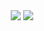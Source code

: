 <div align=center>
  <img src="https://github-readme-stats.vercel.app/api?username=VladOS-0&theme=midnight-purple&show_icons=true&border_color=600080&count_private=true" />  
  
  <!--<img width="400"  src="https://github-readme-streak-stats.herokuapp.com/?user=VladOS-0&theme=midnight-purple&hide_border=true" />-->
  
  <img src="https://github-readme-stats.vercel.app/api/top-langs/?username=VladOS-0&theme=midnight-purple&show_icons=true&border_color=600080&layout=compact&langs_count=8&exclude_repo=garbage,nvim-config,iced_gif,self-webpage,pages-test,wikigen_out"/>  
</div>
